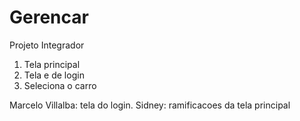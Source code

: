 # Gerencar
Projeto Integrador 
1. Tela principal 
2. Tela e de login
3. Seleciona o carro

Marcelo Villalba: tela do login.
Sidney: ramificacoes da tela principal
